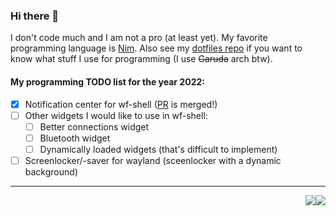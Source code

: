 ### Hi there 👋

I don't code much and I am not a pro (at least yet). My favorite programming language is [Nim](https://github.com/nim-lang/Nim).
Also see my [dotfiles repo](https://github.com/NamorNiradnug/.dotfiles) if you want to know what stuff I use for programming (I use ~~Garuda~~ arch btw).

#### My programming TODO list for the year 2022:

- [x] Notification center for wf-shell ([PR](https://github.com/WayfireWM/wf-shell/pull/132) is merged!)
- [ ] Other widgets I would like to use in wf-shell:
    - [ ] Better connections widget
    - [ ] Bluetooth widget
    - [ ] Dynamically loaded widgets (that's difficult to implement)
- [ ] Screenlocker/-saver for wayland (sceenlocker with a dynamic background)

----------------------------------
<img style="float: right" src="https://github-readme-stats.vercel.app/api/top-langs?username=NamorNiradnug&show_icons=true&layout=compact&count_private=true&theme=github_dark">  <img style="float: right" src="https://github-readme-stats.vercel.app/api?username=NamorNiradnug&show_icons=true&count_private=true&theme=github_dark"> 
